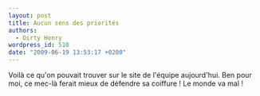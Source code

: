 ```yaml
---
layout: post
title: Aucun sens des priorités
authors:
  - Dirty Henry
wordpress_id: 510
date: "2009-06-19 13:53:17 +0200"
---
```


Voilà ce qu'on pouvait trouver sur le site de l'équipe aujourd'hui. Ben pour
moi, ce mec-là ferait mieux de défendre sa coiffure ! Le monde va mal !
